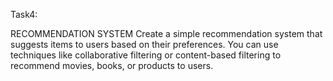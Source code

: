 Task4:








RECOMMENDATION SYSTEM
Create a simple recommendation system that suggests items to
users based on their preferences. You can use techniques like
collaborative filtering or content-based filtering to recommend
movies, books, or products to users.
